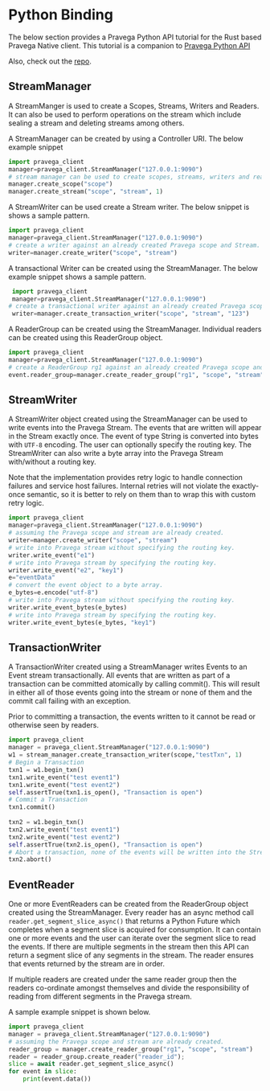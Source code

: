 # Python Binding

The below section provides a Pravega Python API tutorial for the Rust based Pravega Native client. This tutorial is a 
companion to [Pravega Python API](../python/pravega_client.html)

Also, check out the [repo](https://github.com/pravega/pravega-client-rust/tree/master/python-binding).

## StreamManager

A StreamManger is used to create a Scopes, Streams, Writers and Readers. It can also be used to perform
operations on the stream which include sealing a stream and deleting streams among others.

A StreamManager can be created by using a Controller URI. The below example snippet 

 ```python
import pravega_client
manager=pravega_client.StreamManager("127.0.0.1:9090")
# stream manager can be used to create scopes, streams, writers and readers against Pravega.
manager.create_scope("scope")
manager.create_stream("scope", "stream", 1)
 ```

A StreamWriter can be used create a Stream writer. The below snippet is shows a sample pattern.

```python
import pravega_client
manager=pravega_client.StreamManager("127.0.0.1:9090")
# create a writer against an already created Pravega scope and Stream.
writer=manager.create_writer("scope", "stream")
```
A transactional Writer can be created using the StreamManager. The below example snippet shows a sample pattern.

```python
 import pravega_client
 manager=pravega_client.StreamManager("127.0.0.1:9090")
# create a transactional writer against an already created Pravega scope and Stream.
 writer=manager.create_transaction_writer("scope", "stream", "123")
 ```

A ReaderGroup can be created using the StreamManager. Individual readers can be created using this ReaderGroup object.

```python
import pravega_client
manager=pravega_client.StreamManager("127.0.0.1:9090")
# create a ReaderGroup rg1 against an already created Pravega scope and Stream.
event.reader_group=manager.create_reader_group("rg1", "scope", "stream")
``` 

## StreamWriter

A StreamWriter object created using the StreamManager can be used to write events into the Pravega Stream. The events 
that are written will appear in the Stream exactly once. The event of type String is converted into bytes with `UTF-8` encoding.
The user can optionally specify the routing key. The StreamWriter can also write a byte array into the Pravega Stream 
with/without a routing key.

Note that the implementation provides retry logic to handle connection failures and service host failures. Internal 
retries will not violate the exactly-once semantic, so it is better to rely on them than to wrap this with custom retry logic.

```python
import pravega_client
manager=pravega_client.StreamManager("127.0.0.1:9090")
# assuming the Pravega scope and stream are already created.
writer=manager.create_writer("scope", "stream")
# write into Pravega stream without specifying the routing key.
writer.write_event("e1")
# write into Pravega stream by specifying the routing key.
writer.write_event("e2", "key1") 
e="eventData"                                                   
# convert the event object to a byte array.
e_bytes=e.encode("utf-8")                                       
# write into Pravega stream without specifying the routing key.    
writer.write_event_bytes(e_bytes)                                    
# write into Pravega stream by specifying the routing key.       
writer.write_event_bytes(e_bytes, "key1")    
```

## TransactionWriter
A TransactionWriter created using a StreamManager  writes Events to an Event stream transactionally. All events that are 
written as part of a transaction can be committed atomically by calling commit(). This will result in either all of those 
events going into the stream or none of them and the commit call failing with an exception.

Prior to committing a transaction, the events written to it cannot be read or otherwise seen by readers.

```python
import pravega_client                                         
manager = pravega_client.StreamManager("127.0.0.1:9090")        
w1 = stream_manager.create_transaction_writer(scope,"testTxn", 1)
# Begin a Transaction
txn1 = w1.begin_txn()
txn1.write_event("test event1")
txn1.write_event("test event2")
self.assertTrue(txn1.is_open(), "Transaction is open")
# Commit a Transaction
txn1.commit()
                      
txn2 = w1.begin_txn()
txn2.write_event("test event1")
txn2.write_event("test event2")
self.assertTrue(txn2.is_open(), "Transaction is open")
# Abort a transaction, none of the events will be written into the Stream.
txn2.abort()
```

## EventReader

One or more EventReaders can be created from the ReaderGroup object created using the StreamManager. Every reader has 
an async method call `reader.get_segment_slice_async()` that returns a Python Future which completes when a segment slice 
is acquired for consumption.  It can contain one or more events and the user can iterate over the segment slice to read 
the events. If there are multiple segments in the stream then this API can return a segment slice of any segments in the
stream. The reader ensures that events returned by the stream are in order.

If multiple readers are created under the same reader group then the readers co-ordinate amongst themselves and divide 
the responsibility of reading from different segments in the Pravega stream.

A sample example snippet is shown below.

```python
import pravega_client
manager = pravega_client.StreamManager("127.0.0.1:9090")
# assuming the Pravega scope and stream are already created.
reader_group = manager.create_reader_group("rg1", "scope", "stream")
reader = reader_group.create_reader("reader_id");
slice = await reader.get_segment_slice_async()
for event in slice:
    print(event.data())
```

